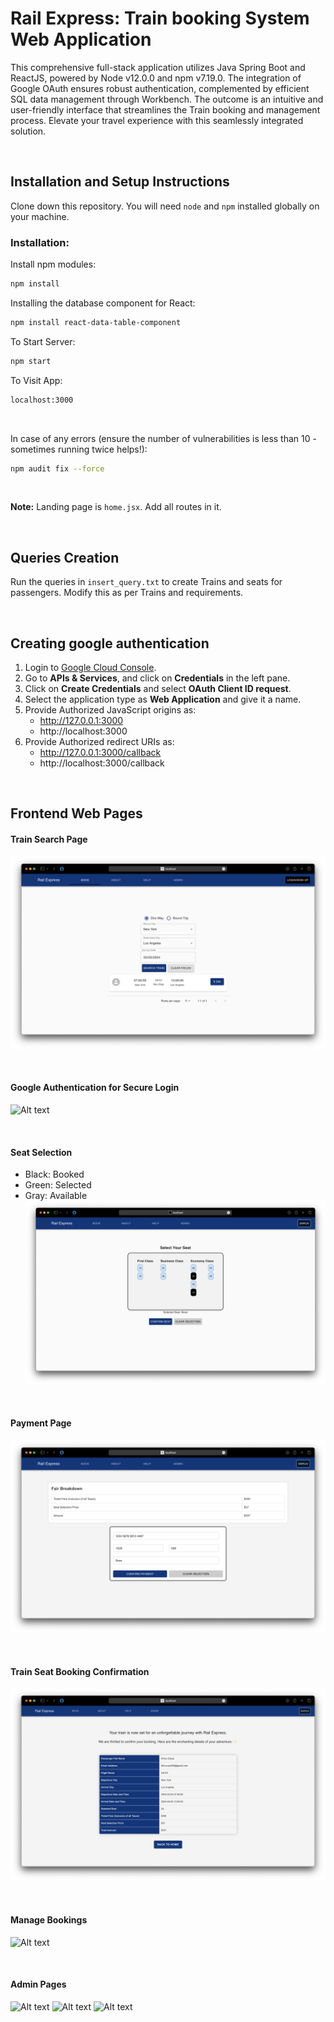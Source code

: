# Rail Express: Train booking System Web Application
This comprehensive full-stack application utilizes Java Spring Boot and ReactJS, powered by Node v12.0.0 and npm v7.19.0. The integration of Google OAuth ensures robust authentication, complemented by efficient SQL data management through Workbench. The outcome is an intuitive and user-friendly interface that streamlines the Train booking and management process. Elevate your travel experience with this seamlessly integrated solution.

<br/>

## Installation and Setup Instructions
Clone down this repository. You will need `node` and `npm` installed globally on your machine.

### Installation:
Install npm modules:
```bash
npm install
```

Installing the database component for React:
```bash
npm install react-data-table-component
```

To Start Server:
```bash
npm start
```

To Visit App:
```bash
localhost:3000
```

<br/>

In case of any errors (ensure the number of vulnerabilities is less than 10 - sometimes running twice helps!):
```bash
npm audit fix --force
```

<br/>

**Note:** Landing page is `home.jsx`. Add all routes in it.

<br/>

## Queries Creation
Run the queries in `insert_query.txt` to create Trains and seats for passengers. Modify this as per Trains and requirements.

<br/>

## Creating google authentication
1. Login to [Google Cloud Console](https://console.cloud.google.com/).
2. Go to **APIs & Services**, and click on **Credentials** in the left pane.
3. Click on **Create Credentials** and select **OAuth Client ID request**.
4. Select the application type as **Web Application** and give it a name.
5. Provide Authorized JavaScript origins as:
   - http://127.0.0.1:3000
   - http://localhost:3000
6. Provide Authorized redirect URIs as:
   - http://127.0.0.1:3000/callback
   - http://localhost:3000/callback

<br/>

## Frontend Web Pages
#### Train Search Page
![Alt text](<Train Search.png>)

<br/>

#### Google Authentication for Secure Login
![Alt text](<Google Authentication.png>)

<br/>

#### Seat Selection
- Black: Booked
- Green: Selected
- Gray: Available
![Alt text](<Seat Selection.png>) 

<br/>

#### Payment Page
![Alt text](Payment.png) 

<br/>

#### Train Seat Booking Confirmation
![Alt text](<Booking Confirmation.png>) 

<br/>

#### Manage Bookings
![Alt text](<User All Bookings.png>) 

<br/>

#### Admin Pages
![Alt text](<Admin All Trains.png>) 
![Alt text](<Reservation List for Train.png>) 
![Alt text](<Update Train.png>)  

<br/>
